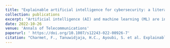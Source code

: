```yaml
---
title: "Explainable artificial intelligence for cybersecurity: a literature survey"
collection: publications
excerpt: "Artificial intelligence (AI) and machine learning (ML) are increasingly becoming essential in the development of cybersecurity solutions, with deep learning (DL) algorithms being extensively applied in recent years, e.g., for detecting Android malware or vulnerable source code. However, sharing the same fundamental limitation with other DL application domains, such as computer vision and natural language processing, AI-based cybersecurity solutions lack the capability of justifying the results (ranging from detection and prediction to reasoning and decision-making) and making them human-understandable. As a result, explainable AI (XAI) has emerged as a paramount topic addressing the related challenges of making AI models explainable or interpretable to human users. It is particularly relevant in the cybersecurity domain, in that XAI may allow security operators, who are overwhelmed with tens of thousands of security alerts per day (most of which are false positives) per day, to better assess the potential threats and reduce alert fatigue. With such a strong motivation, we conduct an extensive literature review on the intersection between XAI and cybersecurity. Particularly, we investigate the academic literature from two perspectives: the applications of XAI to cybersecurity (e.g., intrusion detection, malware classification, etc.) and the application of cybersecurity to XAI (e.g., attacks on XAI pipelines, potential countermeasures, etc.). We characterize the security of XAI with several security properties that have been discussed in the literature. We also formulate open questions that are either left out or not properly addressed in the literature and provide tentative answers."
date: 2022-10-26
venue: 'Annals of Telecommunications'
paperurl: ' https://doi.org/10.1007/s12243-022-00926-7'
citation: "Charmet, F., Tanuwidjaja, H.C., Ayoubi, S. et al. Explainable artificial intelligence for cybersecurity: a literature survey. Ann. Telecommun. (2022)."
---
```


